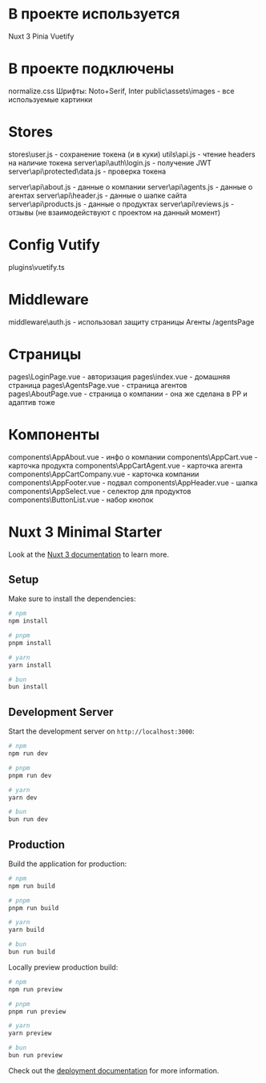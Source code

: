 # В проекте используется

Nuxt 3
Pinia
Vuetify

# В проекте подключены

normalize.css
Шрифты: Noto+Serif, Inter
public\assets\images - все используемые картинки

# Stores

stores\user.js - сохранение токена (и в куки)
utils\api.js - чтение headers на наличие токена
server\api\auth\login.js - получение JWT
server\api\protected\data.js - проверка токена

server\api\about.js - данные о компании
server\api\agents.js - данные о агентах
server\api\header.js - данные о шапке сайта
server\api\products.js - данные о продуктах
server\api\reviews.js - отзывы (не взаимодействуют с проектом на данный момент)

# Config Vutify

plugins\vuetify.ts

# Middleware

middleware\auth.js - использовал защиту страницы Агенты /agentsPage

# Страницы

pages\LoginPage.vue - авторизация
pages\index.vue - домашняя страница
pages\AgentsPage.vue - страница агентов
pages\AboutPage.vue - страница о компании - она же сделана в PP и адаптив тоже

# Компоненты

components\AppAbout.vue - инфо о компании
components\AppCart.vue - карточка продукта
components\AppCartAgent.vue - карточка агента
components\AppCartCompany.vue - карточка компании
components\AppFooter.vue - подвал
components\AppHeader.vue - шапка
components\AppSelect.vue - селектор для продуктов
components\ButtonList.vue - набор кнопок

# Nuxt 3 Minimal Starter

Look at the [Nuxt 3 documentation](https://nuxt.com/docs/getting-started/introduction) to learn more.

## Setup

Make sure to install the dependencies:

```bash
# npm
npm install

# pnpm
pnpm install

# yarn
yarn install

# bun
bun install
```

## Development Server

Start the development server on `http://localhost:3000`:

```bash
# npm
npm run dev

# pnpm
pnpm run dev

# yarn
yarn dev

# bun
bun run dev
```

## Production

Build the application for production:

```bash
# npm
npm run build

# pnpm
pnpm run build

# yarn
yarn build

# bun
bun run build
```

Locally preview production build:

```bash
# npm
npm run preview

# pnpm
pnpm run preview

# yarn
yarn preview

# bun
bun run preview
```

Check out the [deployment documentation](https://nuxt.com/docs/getting-started/deployment) for more information.
